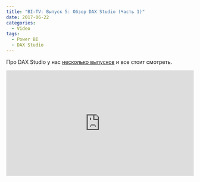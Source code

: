 ```yaml
---
title: "BI-TV: Выпуск 5: Обзор DAX Studio (Часть 1)"
date: 2017-06-22
categories:
  - Video
tags:
  - Power BI
  - DAX Studio
---
```


Про DAX Studio у нас [несколько выпусков](https://bi-tv.ru/tags/#dax-studio) и все стоит смотреть.

<style>.embed-container { position: relative; padding-bottom: 56.25%; height: 0; overflow: hidden; max-width: 100%; } .embed-container iframe, .embed-container object, .embed-container embed { position: absolute; top: 0; left: 0; width: 100%; height: 100%; }</style><div class='embed-container'><iframe src='https://www.youtube.com/embed/y-2FcjWbxuo' frameborder='0' allowfullscreen></iframe></div>
